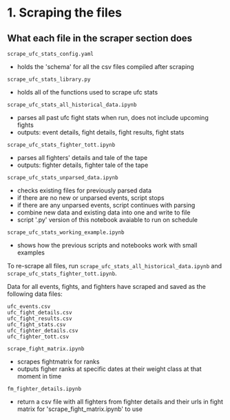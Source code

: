 # 1. Scraping the files

## What each file in the scraper section does

``` scrape_ufc_stats_config.yaml ```
- holds the 'schema' for all the csv files compiled after scraping

``` scrape_ufc_stats_library.py ```
- holds all of the functions used to scrape ufc stats

``` scrape_ufc_stats_all_historical_data.ipynb ```
- parses all past ufc fight stats when run, does not include upcoming fights
- outputs: event details, fight details, fight results, fight stats

``` scrape_ufc_stats_fighter_tott.ipynb ```
- parses all fighters' details and tale of the tape
- outputs: fighter details, fighter tale of the tape

``` scrape_ufc_stats_unparsed_data.ipynb ```
- checks existing files for previously parsed data
- if there are no new or unparsed events, script stops
- if there are any unparsed events, script continues with parsing
- combine new data and existing data into one and write to file
- script '.py' version of this notebook avaiable to run on schedule

``` scrape_ufc_stats_working_example.ipynb ```
- shows how the previous scripts and notebooks work with small examples

To re-scrape all files, run ``` scrape_ufc_stats_all_historical_data.ipynb ``` and ``` scrape_ufc_stats_fighter_tott.ipynb ```.

Data for all events, fights, and fighters have scraped and saved as the following data files:
```
ufc_events.csv
ufc_fight_details.csv
ufc_fight_results.csv
ufc_fight_stats.csv
ufc_fighter_details.csv
ufc_fighter_tott.csv
```

``` scrape_fight_matrix.ipynb ```
- scrapes fightmatrix for ranks
- outputs figher ranks at specific dates at their weight class at that moment in time

``` fm_fighter_details.ipynb ```
- return a csv file with all fighters from fighter details and their urls in fight matrix for 'scrape_fight_matrix.ipynb' to use
